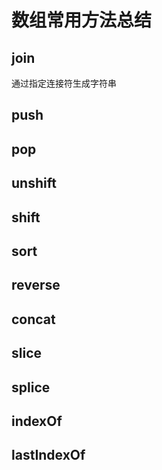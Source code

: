 # 数组常用方法总结

## join
  
  通过指定连接符生成字符串

## push

## pop

## unshift

## shift

## sort

## reverse

## concat

## slice

## splice

## indexOf

## lastIndexOf
